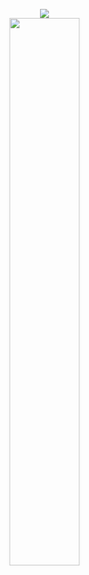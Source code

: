 <p align="center"> 
  <img src ="https://github-readme-streak-stats.herokuapp.com?user=ismoil6ek&theme=algolia&hide_border=true&background=FFFFFF00">
  <br />
  <img height="50%" width="auto" src ="https://github-readme-stats.vercel.app/api/top-langs/?username=ismoil6ek&layout=compact&hide_border=true&theme=algolia&bg_color=00000000&langs_count=6&hide=jupyter%20notebook,tex,css,php&exclude_repo=Pacman-AI">
</p>
